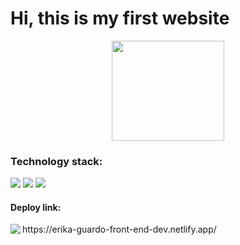 <h1> Hi, this is my first website </h1>

<div align="center">
<img src="https://giphy.com/embed/YPJ5gi3MZzSjhtQTIk" width="180px" height="160px" frameBorder="0" class="giphy-embed" allowFullScreen>
</div>

<h3>Technology stack: </h3>
<span>
<img src="https://img.shields.io/badge/html5-%23E34F26.svg?style=for-the-badge&logo=html5&logoColor=white" />
<img src="https://img.shields.io/badge/SASS-hotpink.svg?style=for-the-badge&logo=SASS&logoColor=white"    />
   <img    src= "https://img.shields.io/badge/css3-%231572B6.svg?style=for-the-badge&logo=css3&logoColor=white" />

 <h4>Deploy link:     </h4>
  <span> 
  <img align="left" src="https://img.shields.io/badge/netlify-%23000000.svg?style=for-the-badge&logo=netlify&logoColor=#00C7B7  "> https://erika-guardo-front-end-dev.netlify.app/
</span>